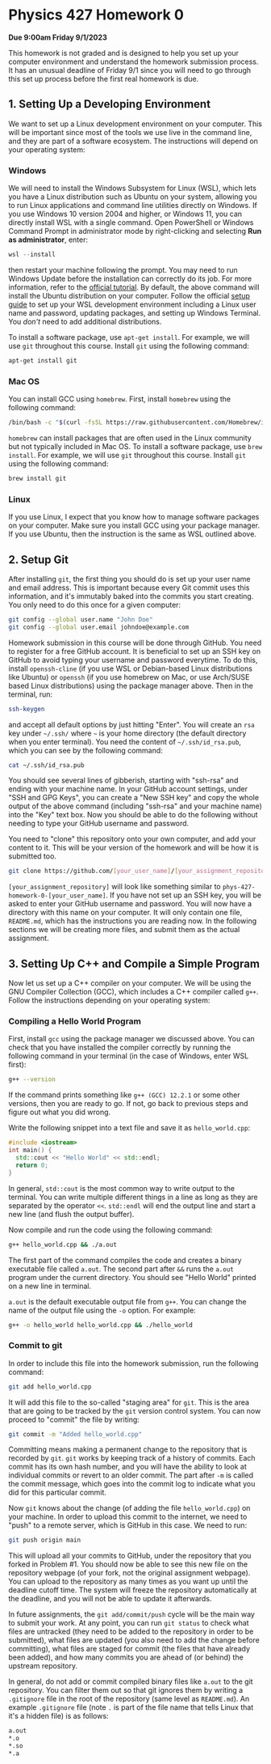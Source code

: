 # Physics 427 Homework 0

__Due 9:00am Friday 9/1/2023__

This homework is not graded and is designed to help you set up your computer environment and understand the homework submission process. It has an unusual deadline of Friday 9/1 since you will need to go through this set up process before the first real homework is due.

## 1. Setting Up a Developing Environment

We want to set up a Linux development environment on your computer. This will be important since most of the tools we use live in the command line, and they are part of a software ecosystem. The instructions will depend on your operating system:

### Windows

We will need to install the Windows Subsystem for Linux (WSL), which lets you have a Linux distribution such as Ubuntu on your system, allowing you to run Linux applications and command line utilities directly on Windows. If you use Windows 10 version 2004 and higher, or Windows 11, you can directly install WSL with a single command. Open PowerShell or Windows Command Prompt in administrator mode by right-clicking and selecting __Run as administrator__, enter:

``` powershell
wsl --install
```
then restart your machine following the prompt. You may need to run Windows Update before the installation can correctly do its job. For more information, refer to the [official tutorial](https://learn.microsoft.com/en-us/windows/wsl/install). By default, the above command will install the Ubuntu distribution on your computer. Follow the official [setup guide](https://learn.microsoft.com/en-us/windows/wsl/setup/environment) to set up your WSL development environment including a Linux user name and password, updating packages, and setting up Windows Terminal. You _don't_ need to add additional distributions.

To install a software package, use `apt-get install`. For example, we will use `git` throughout this course. Install `git` using the following command:

``` sh
apt-get install git
```

### Mac OS

You can install GCC using `homebrew`. First, install `homebrew` using the following command:

``` sh
/bin/bash -c "$(curl -fsSL https://raw.githubusercontent.com/Homebrew/install/HEAD/install.sh)"
```

`homebrew` can install packages that are often used in the Linux community but not typically included in Mac OS. To install a software package, use `brew install`. For example, we will use `git` throughout this course. Install `git` using the following command:

``` sh
brew install git
```

### Linux

If you use Linux, I expect that you know how to manage software packages on your computer. Make sure you install GCC using your package manager. If you use Ubuntu, then the instruction is the same as WSL outlined above.

## 2. Setup Git

After installing `git`, the first thing you should do is set up your user name and email address. This is important because every Git commit uses this information, and it's immutably baked into the commits you start creating. You only need to do this once for a given computer:

``` sh
git config --global user.name "John Doe"
git config --global user.email johndoe@example.com
```

Homework submission in this course will be done through GitHub. You need to register for a free GitHub account. It is beneficial to set up an SSH key on GitHub to avoid typing your username and password everytime. To do this, install `openssh-cline` (if you use WSL or Debian-based Linux distributions like Ubuntu) or `openssh` (if you use homebrew on Mac, or use Arch/SUSE based Linux distributions) using the package manager above. Then in the terminal, run:

``` sh
ssh-keygen
```
and accept all default options by just hitting "Enter". You will create an `rsa` key under `~/.ssh/` where `~` is your home directory (the default directory when you enter terminal). You need the content of `~/.ssh/id_rsa.pub`, which you can see by the following command:

``` sh
cat ~/.ssh/id_rsa.pub
```
You should see several lines of gibberish, starting with "ssh-rsa" and ending with your machine name. In your GitHub account settings, under "SSH and GPG Keys", you can create a "New SSH key" and copy the whole output of the above command (including "ssh-rsa" and your machine name) into the "Key" text box. Now you should be able to do the following without needing to type your GitHub username and password.

You need to "clone" this repository onto your own computer, and add your content to it. This will be your version of the homework and will be how it is submitted too. 

``` sh
git clone https://github.com/[your_user_name]/[your_assignment_repository]/
```

`[your_assignment_repository]` will look like something similar to `phys-427-homework-0-[your_user_name]`. If you have not set up an SSH key, you will be asked to enter your GitHub username and password. You will now have a directory with this name on your computer. It will only contain one file, `README.md`, which has the instructions you are reading now. In the following sections we will be creating more files, and submit them as the actual assignment.

## 3. Setting Up C++ and Compile a Simple Program

Now let us set up a C++ compiler on your computer. We will be using the GNU Compiler Collection (GCC), which includes a C++ compiler called `g++`. Follow the instructions depending on your operating system:

### Compiling a Hello World Program

First, install `gcc` using the package manager we discussed above. You can check that you have installed the compiler correctly by running the following command in your terminal (in the case of Windows, enter WSL first):

``` sh
g++ --version
```

If the command prints something like `g++ (GCC) 12.2.1` or some other versions, then you are ready to go. If not, go back to previous steps and figure out what you did wrong.

Write the following snippet into a text file and save it as `hello_world.cpp`:

``` c++
#include <iostream>
int main() {
  std::cout << "Hello World" << std::endl;
  return 0;
}
```
In general, `std::cout` is the most common way to write output to the terminal. You can write multiple different things in a line as long as they are separated by the operator `<<`. `std::endl` will end the output line and start a new line (and flush the output buffer).

Now compile and run the code using the following command:

``` sh
g++ hello_world.cpp && ./a.out
```

The first part of the command compiles the code and creates a binary executable file called `a.out`. The second part after `&&` runs the `a.out` program under the current directory. You should see "Hello World" printed on a new line in terminal.

`a.out` is the default executable output file from `g++`. You can change the name of the output file using the `-o` option. For example:

``` sh
g++ -o hello_world hello_world.cpp && ./hello_world
```


### Commit to git

In order to include this file into the homework submission, run the following command:

``` sh
git add hello_world.cpp
```

It will add this file to the so-called "staging area" for `git`. This is the area that are going to be tracked by the `git` version control system. You can now proceed to "commit" the file by writing:

``` sh
git commit -m "Added hello_world.cpp"
```

Committing means making a permanent change to the repository that is recorded by `git`. `git` works by keeping track of a history of commits. Each commit has its own hash number, and you will have the ability to look at individual commits or revert to an older commit. The part after `-m` is called the commit message, which goes into the commit log to indicate what you did for this particular commit.

Now `git` knows about the change (of adding the file `hello_world.cpp`) on your machine. In order to upload this commit to the internet, we need to "push" to a remote server, which is GitHub in this case. We need to run:

``` sh
git push origin main
```

This will upload all your commits to GitHub, under the repository that you forked in Problem #1. You should now be able to see this new file on the repository webpage (of your fork, not the original assignment webpage). You can upload to the repository as many times as you want up until the deadline cutoff time. The system will freeze the repository automatically at the deadline, and you will not be able to update it afterwards. 

In future assignments, the `git add/commit/push` cycle will be the main way to submit your work. At any point, you can run `git status` to check what files are untracked (they need to be added to the repository in order to be submitted), what files are updated (you also need to add the change before committing), what files are staged for commit (the files that have already been added), and how many commits you are ahead of (or behind) the upstream repository.

In general, do not add or commit compiled binary files like `a.out` to the git repository. You can filter them out so that git ignores them by writing a `.gitignore` file in the root of the repository (same level as `README.md`). An example `.gitignore` file (note `.` is part of the file name that tells Linux that it's a hidden file) is as follows:

``` sh
a.out
*.o
*.so
*.a
```
